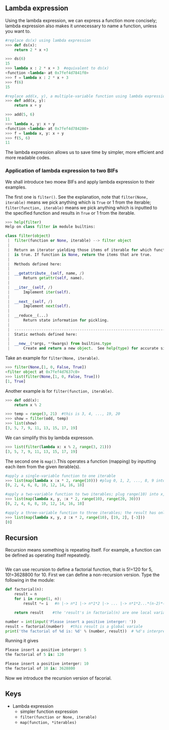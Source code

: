 ## Lambda expression
Using the lambda expression, we can express a function more concisely; lambda expression also makes it unnecessary to name a function, unless you want to. 
```Python
#replace ds(x) using lambda expression
>>> def ds(x):
	return 2 * x +3

>>> ds(6)
15
>>> lambda x : 2 * x + 3  #equivalent to ds(x)
<function <lambda> at 0x7fef4d7841f0>
>>> f = lambda x : 2 * x + 3
>>> f(6)
15

#replace add(x, y), a multiple-variable function using lambda expression
>>> def add(x, y):
	return x + y

>>> add(5, 6)
11
>>> lambda x, y: x + y
<function <lambda> at 0x7fef4d784280>
>>> f = lambda x, y: x + y
>>> f(5, 6)
11
```
The lambda expression allows us to save time by simpler, more efficient and more readable codes.

### Application of lambda expression to two BIFs
We shall introduce two moew BIFs and apply lambda expression to their examples. 

The first one is `filter()`. See the explanation, note that `filter(None, iterable)` means we pick anything which is `True` or 1 from the iterable; `filter(function, iterable)` means we pick anything which is inputted to the specified function and results in `True` or 1 from the iterable.
```Python
>>> help(filter)
Help on class filter in module builtins:

class filter(object)
 |  filter(function or None, iterable) --> filter object
 |  
 |  Return an iterator yielding those items of iterable for which function(item)
 |  is true. If function is None, return the items that are true.
 |  
 |  Methods defined here:
 |  
 |  __getattribute__(self, name, /)
 |      Return getattr(self, name).
 |  
 |  __iter__(self, /)
 |      Implement iter(self).
 |  
 |  __next__(self, /)
 |      Implement next(self).
 |  
 |  __reduce__(...)
 |      Return state information for pickling.
 |  
 |  ----------------------------------------------------------------------
 |  Static methods defined here:
 |  
 |  __new__(*args, **kwargs) from builtins.type
 |      Create and return a new object.  See help(type) for accurate signature.
```
Take an example for `filter(None, iterable)`.
```Python
>>> filter(None,[1, 0, False, True])
<filter object at 0x7fef4d7637c0>
>>> list(filter(None,[1, 0, False, True]))
[1, True]
```
Another example is for `filter(function, iterable)`.
```Python
>>> def odd(x):
	return x % 2

>>> temp = range(3, 21)  #this is 3, 4, ..., 19, 20
>>> show = filter(odd, temp)
>>> list(show)
[3, 5, 7, 9, 11, 13, 15, 17, 19]
```
We can simplify this by lambda expresson.
```Python
>>> list(filter(lambda x: x % 2, range(3, 21)))
[3, 5, 7, 9, 11, 13, 15, 17, 19] 
```

The second one is `map()`.This operates a function (mapping) by inputting each item from the given iterable(s).
```Python
#apply a single-variable function to one iterable
>>> list(map(lambda x :x * 2, range(10))) #plug 0, 1, 2, ..., 8, 9 into x |-> x * 2 
[0, 2, 4, 6, 8, 10, 12, 14, 16, 18]

#apply a two-variable function to two iterables; plug range(10) into x, and plug range(20, 30) into y, with 0 corresponding to 20, 1 to 21, ..., 10 to 30, though the function actually does not use the second variable y
>>> list(map(lambda x, y, :x * 2, range(10), range(20, 30)))
[0, 2, 4, 6, 8, 10, 12, 14, 16, 18]

#apply a three-variable function to three iterables; the result has only 0 = 0 * 2, since the shortest iterable has only one item, even though it is not used by this function
>>> list(map(lambda x, y, z :x * 2, range(10), [19, 2], [-3]))
[0]
```

## Recursion
Recursion means something is repeating itself. For example, a function can be defined as operating itself repeatedly.
```Python

```
We can use recursion to define a factorial function, that is 5!=120 for 5, 10!=3628800 for 10. First we can define a non-recursion version. Type the following in the module:
```Python
def factorial(n):
	result = n
	for i in range(1, n):
	    result *= i   #n |-> n*1 |-> n*1*2 |-> ... |-> n*1*2...*(n-2)*(n-1)

	return result    #the 'result's in factorial(n) are one local variable, with updation

number = int(input('Please insert a positive interger: '))
result = factorial(number)   #this result is a global variale
print('the factorial of %d is: %d' % (number, result))  # %d's interpret number and result as decimals, in the given order
```
Running it gives
```Python
Please insert a positive interger: 5
the factorial of 5 is: 120
```
```Python
Please insert a positive interger: 10
the factorial of 10 is: 3628800
```
Now we introduce the recursion version of facorial.

## Keys
- Lambda expression
  - simpler function expression
  - `filter(function or None, iterable)`
  - `map(function, *iterables)`
